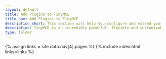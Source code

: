 ```yaml
---
layout: default
title: Add Plugins to TinyMCE
title_nav: Add Plugins to TinyMCE
description_short: This section will help you configure and extend your editor instance.
description: TinyMCE is an incredibly powerful, flexible and customizable rich text editor. This section will help you configure and extend your editor instance.
type: folder
---
```


{% assign links = site.data.nav[4].pages %}
{% include index.html links=links %}
